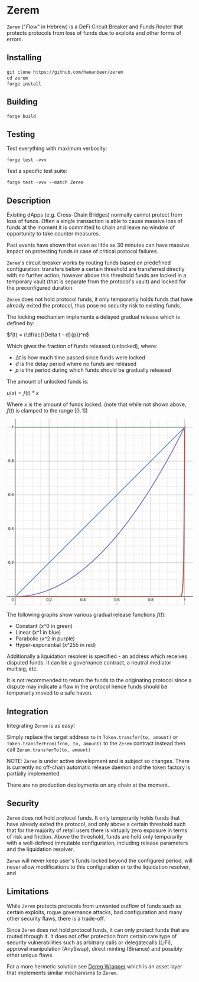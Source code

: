 # Zerem

`Zerem` ("*Flow*" in Hebrew) is a DeFi Circuit Breaker and Funds Router that protects protocols from loss of funds due to exploits and other forms of errors.

## Installing

```
git clone https://github.com/hananbeer/zerem
cd zerem
forge install
```

## Building

```
forge build
```

## Testing

Test everything with maximum verbosity:
```
forge test -vvv
```

Test a specific test suite:
```
forge test -vvv --match Zerem
```

## Description

Existing dApps (e.g. Cross-Chain Bridges) normally cannot protect from loss of funds. Often a single transaction is able to cause massive loss of funds at the moment it is committed to chain and leave no window of opportunity to take counter measures.

Past events have shown that even as little as 30 minutes can have massive impact on protecting funds in case of critical protocol failures.

`Zerem`'s circuit breaker works by routing funds based on predefined configuration: transfers below a certain threshold are transferred directly with no further action, however above this threshold funds are locked in a temporary vault (that is separate from the protocol's vault) and locked for the preconfigured duration.

`Zerem` does not hold protocol funds, it only temporarily holds funds that have already exited the protocol, thus pose no security risk to existing funds.

The locking mechanism implements a delayed gradual release which is defined by:

$f(t) = (\dfrac{\Delta t - d}{p})^n$

Which gives the fraction of funds released (unlocked), where:
- $\Delta t$ is how much time passed since funds were locked
- $d$ is the delay period where no funds are released
- $p$ is the period during which funds should be gradually released

The amount of unlocked funds is:

$u(x) = f(t) * x$

Where $x$ is the amount of funds locked. (note that while not shown above, $f(t)$ is clamped to the range $[0, 1]$)

![](gradual_funcs.png)

The following graphs show various gradual release functions $f(t)$:

- Constant (x^0 in green)
- Linear (x^1 in blue)
- Parabolic (x^2 in purple)
- Hyper-exponential (x^255 in red)

Additionally a liquidation resolver is specified - an address which receives disputed funds. It can be a governance contract, a neutral mediator multisig, etc.

It is not recommended to return the funds to the originating protocol since a dispute may indicate a flaw in the protocol hence funds should be temporarily moved to a safe haven.

## Integration

Integrating `Zerem` is as easy!

Simply replace the target address `to` in `Token.transfer(to, amount)` or `Token.transferFrom(from, to, amount)`
 to the `Zerem` contract instead then call `Zerem.transferTo(to, amount)`

NOTE: `Zerem` is under active development and is subject so changes. There is currently no off-chain automatic release daemon and the token factory is partially implemented.

There are no production deployments on any chain at the moment.

## Security

`Zerem` does not hold protocol funds. It only temporarily holds funds that have already exited the protocol, and only above a certain threshold such that for the majority of retail users there is virtually zero exposure in terms of risk and friction. Above the threshold, funds are held only temporarily with a well-defined immutable configuration, including release parameters and the liquidation resolver.

`Zerem` will never keep user's funds locked beyond the configured period, will never allow modifications to this configuration or to the liquidation resolver, and

## Limitations

While `Zerem` protects protocols from unwanted outflow of funds such as certain exploits, rogue governance attacks, bad configuration and many other security flaws, there is a trade-off.

Since `Zerem` does not hold protocol funds, it can only protect funds that are routed through it. It does not offer protection from certain rare type of security vulnerabilities such as arbitrary calls or delegatecalls (LiFi), approval manipulation (AnySwap), direct minting (Binance) and possibly other unique flaws.

For a more hermetic solution see [Dereg Wrapper](https://github.com/Philogy/dereg-wrapper-contracts) which is an asset layer that implements similar mechanisms to `Zerem`.
